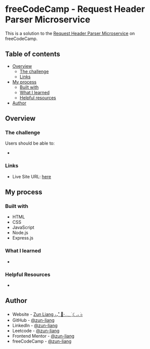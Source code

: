 # freeCodeCamp - Request Header Parser Microservice

This is a solution to the [Request Header Parser Microservice](https://www.freecodecamp.org/learn/back-end-development-and-apis/back-end-development-and-apis-projects/request-header-parser-microservice) on freeCodeCamp.

## Table of contents

- [Overview](#overview)
  - [The challenge](#the-challenge)
  - [Links](#links)
- [My process](#my-process)
  - [Built with](#built-with)
  - [What I learned](#what-i-learned)
  - [Helpful resources](#useful-resources)
- [Author](#author)

## Overview

### The challenge

Users should be able to:

-

### Links

- Live Site URL: [here](https://zun-liang-fcc-request-header-parser-microservice.onrender.com/)

## My process

### Built with

- HTML
- CSS
- JavaScript
- Node.js
- Express.js

### What I learned

-

### Helpful Resources

- []()

## Author

- Website - [Zun Liang ˖₊˚ 🦋⋅𓂃 ࣪ ִֶָ☾.˖ ࣪⊹](https://zunldev.com/)
- GitHub - [@zun-liang](https://github.com/zun-liang)
- LinkedIn - [@zun-liang](https://www.linkedin.com/in/zun-liang/)
- Leetcode - [@zun-liang](https://leetcode.com/u/zun-liang/)
- Frontend Mentor - [@zun-liang](https://www.frontendmentor.io/profile/zun-liang)
- freeCodeCamp - [@zun-liang](https://www.freecodecamp.org/zun-liang)
